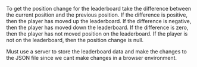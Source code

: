 To get the position change for the leaderboard 
take the difference between the current position and the previous position.
If the difference is positive, then the player has moved up the leaderboard.
If the difference is negative, then the player has moved down the leaderboard.
If the difference is zero, then the player has not moved position on the leaderboard.
If the player is not on the leaderboard, then the position change is null.
  
Must use a server to store the leaderboard data and make the changes to the JSON file
since we cant make changes in a browser environment.
